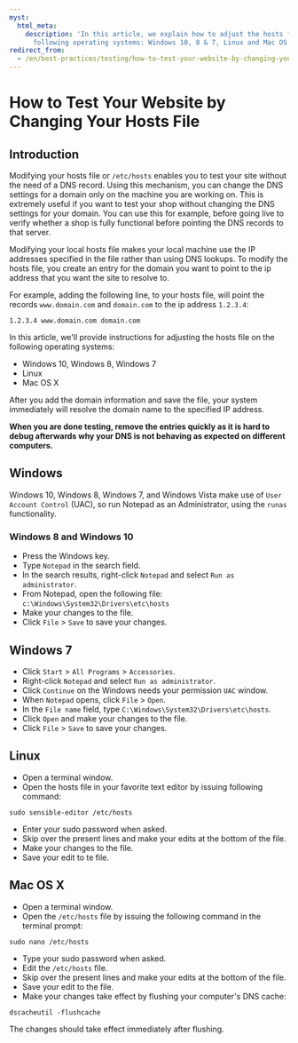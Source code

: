 ```yaml
---
myst:
  html_meta:
    description: 'In this article, we explain how to adjust the hosts file of the
      following operating systems: Windows 10, 8 & 7, Linux and Mac OS X.'
redirect_from:
  - /en/best-practices/testing/how-to-test-your-website-by-changing-your-hosts-file/
---
```


<!-- source: https://support.hypernode.com/en/best-practices/testing/how-to-test-your-website-by-changing-your-hosts-file/ -->

# How to Test Your Website by Changing Your Hosts File

## Introduction

Modifying your hosts file or `/etc/hosts` enables you to test your site without the need of a DNS record.
Using this mechanism, you can change the DNS settings for a domain only on the machine you are working on.
This is extremely useful if you want to test your shop without changing the DNS settings for your domain. You can use this for example, before going live to verify whether a shop is fully functional before pointing the DNS records to that server.

Modifying your local hosts file makes your local machine use the IP addresses specified in the file rather than using DNS lookups. To modify the hosts file, you create an entry for the domain you want to point to the ip address that you want the site to resolve to.

For example, adding the following line, to your hosts file, will point the records `www.domain.com` and `domain.com` to the ip address `1.2.3.4`:

```nginx
1.2.3.4 www.domain.com domain.com
```

In this article, we'll provide instructions for adjusting the hosts file on the following operating systems:

- Windows 10, Windows 8, Windows 7
- Linux
- Mac OS X

After you add the domain information and save the file, your system immediately will resolve the domain name to the specified IP address.

**When you are done testing, remove the entries quickly as it is hard to debug afterwards why your DNS is not behaving as expected on different computers.**

## Windows

Windows 10, Windows 8, Windows 7, and Windows Vista make use of `User Account Control` (UAC), so run Notepad as an Administrator, using the `runas` functionality.

### Windows 8 and Windows 10

- Press the Windows key.
- Type `Notepad` in the search field.
- In the search results, right-click `Notepad` and select `Run as administrator`.
- From Notepad, open the following file: `c:\Windows\System32\Drivers\etc\hosts`
- Make your changes to the file.
- Click `File` > `Save` to save your changes.

## Windows 7

- Click `Start` > `All Programs` > `Accessories`.
- Right-click `Notepad` and select `Run as administrator`.
- Click `Continue` on the Windows needs your permission `UAC` window.
- When `Notepad` opens, click `File` > `Open`.
- In the `File name` field, type `C:\Windows\System32\Drivers\etc\hosts`.
- Click `Open` and make your changes to the file.
- Click `File` > `Save` to save your changes.

## Linux

- Open a terminal window.
- Open the hosts file in your favorite text editor by issuing following command:

`sudo sensible-editor /etc/hosts`

- Enter your sudo password when asked.
- Skip over the present lines and make your edits at the bottom of the file.
- Make your changes to the file.
- Save your edit to te file.

## Mac OS X

- Open a terminal window.
- Open the `/etc/hosts` file by issuing the following command in the terminal prompt:

`sudo nano /etc/hosts`

- Type your sudo password when asked.
- Edit the `/etc/hosts` file.
- Skip over the present lines and make your edits at the bottom of the file.
- Save your edit to the file.
- Make your changes take effect by flushing your computer's DNS cache:

`dscacheutil -flushcache`

The changes should take effect immediately after flushing.
